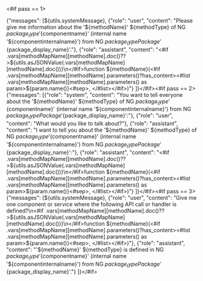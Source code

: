 <#if pass == 1>

{"messages": [${utils.systemMessage},
{"role": "user", "content": "Please give me information about the '${methodName}' ${methodType} of NG ${package_type} '${componentname}' (internal name '${componentinternalname}') from NG ${package_type} Package '${package_display_name}'."},
{"role": "assistant", "content": "<#if .vars[methodMapName][methodName].doc()??>${utils.asJSONValue(.vars[methodMapName][methodName].doc())}\n</#if>function ${methodName}(<#if .vars[methodMapName][methodName].parameters()?has_content><#list .vars[methodMapName][methodName].parameters() as param>${param.name()}<#sep>,  </#list></#if>)"}
]}</#if><#if pass == 2>
{"messages": [{"role": "system", "content": "You want to tell everyone about the '${methodName}' ${methodType} of NG ${package_type} '${componentname}' (internal name '${componentinternalname}') from NG ${package_type} Package '${package_display_name}':"},
{"role": "user", "content": "What would you like to talk about?"},
{"role": "assistant", "content": "I want to tell you about the '${methodName}' ${methodType} of NG ${package_type} '${componentname}' (internal name '${componentinternalname}') from NG ${package_type} Package '${package_display_name}':"},
{"role": "assistant", "content": "<#if .vars[methodMapName][methodName].doc()??>${utils.asJSONValue(.vars[methodMapName][methodName].doc())}\n</#if>function ${methodName}(<#if .vars[methodMapName][methodName].parameters()?has_content><#list .vars[methodMapName][methodName].parameters() as param>${param.name()}<#sep>,  </#list></#if>)"}
]}</#if><#if pass == 3>
{"messages": [${utils.systemMessage},
{"role": "user", "content": "Give me one component or service where the following API call or handler is defined?\n<#if .vars[methodMapName][methodName].doc()??>${utils.asJSONValue(.vars[methodMapName][methodName].doc())}\n</#if>function ${methodName}(<#if .vars[methodMapName][methodName].parameters()?has_content><#list .vars[methodMapName][methodName].parameters() as param>${param.name()}<#sep>,  </#list></#if>)"},
{"role": "assistant", "content": "'${methodName}' ${methodType} is defined in NG ${package_type} '${componentname}' (internal name '${componentinternalname}') from NG ${package_type} Package '${package_display_name}'."}
]}</#if>